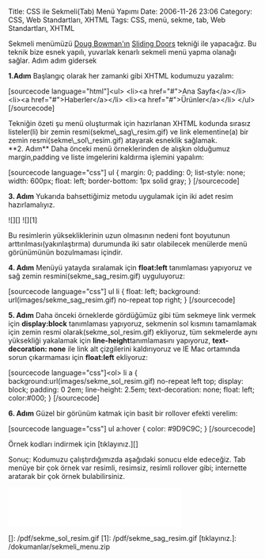 Title: CSS ile Sekmeli(Tab) Menü Yapımı 
Date: 2006-11-26 23:06
Category: CSS, Web Standartları, XHTML
Tags: CSS, menü, sekme, tab, Web Standartları, XHTML

Sekmeli menümüzü [Doug Bowman'ın][] [Sliding Doors][] tekniği ile
yapacağız. Bu teknik bize esnek yapılı, yuvarlak kenarlı sekmeli menü
yapma olanağı sağlar. Adım adım gidersek <!--more-->

**1.Adım** Başlangıç olarak her zamanki gibi XHTML kodumuzu yazalım:

[sourcecode language="html"]\<ul\> \<li\>\<a href="\#"\>Ana
Sayfa\</a\>\</li\> \<li\>\<a href="\#"\>Haberler\</a\>\</li\> \<li\>\<a
href="\#"\>Ürünler\</a\>\</li\> \</ul\>[/sourcecode]

<div class="class=" ekstrabilgi"">
Tekniğin özeti şu menü oluşturmak için hazırlanan XHTML kodunda sırasız
listeler(li) bir zemin resmi(sekme\_sag\_resim.gif) ve link
elementine(a) bir zemin resmi(sekme\_sol\_resim.gif) atayarak esneklik
sağlamak.

</div>
**2. Adım** Daha önceki menü örneklerinden de alışkın olduğumuz
margin,padding ve liste imgelerini kaldırma işlemini yapalım:

[sourcecode language="css"] ul { margin: 0; padding: 0; list-style:
none; width: 600px; float: left; border-bottom: 1px solid gray; }
[/sourcecode]

**3. Adım** Yukarıda bahsettiğimiz metodu uygulamak için iki adet resim
hazırlamalıyız.

![][] ![][1]

Bu resimlerin yüksekliklerinin uzun olmasının nedeni font boyutunun
arttırılması(yakınlaştırma) durumunda iki satır olabilecek menülerde
menü görünümünün bozulmaması içindir.

**4. Adım** Menüyü yatayda sıralamak için **float:left** tanımlaması
yapıyoruz ve sağ zemin
resmini(<span class="alternatifard">sekme\_sag\_resim.gif</span>)
uyguluyoruz:

[sourcecode language="css"] ul li { float: left; background:
url(images/sekme\_sag\_resim.gif) no-repeat top right; } [/sourcecode]

**5. Adım** Daha önceki örneklerde gördüğümüz gibi tüm sekmeye link
vermek için **display:block** tanımlaması yapıyoruz, sekmenin sol
kısmını tamamlamak için zemin resmi olarak(sekme\_sol\_resim.gif)
ekliyoruz, tüm sekmelerde aynı yüksekliği yakalamak için
**line-height**tanımlamasını yapıyoruz,
<span class="alternatifard">**text-decoration: none**</span> ile link
alt çizgilerini kaldırıyoruz ve IE Mac ortamında sorun çıkarmaması için
**float:left** ekliyoruz:

[sourcecode language="css"]\<ol\> li a {
background:url(images/sekme\_sol\_resim.gif) no-repeat left top;
display: block; padding: 0 2em; line-height: 2.5em; text-decoration:
none; float: left; color:\#000; } [/sourcecode]

**6. Adım** Güzel bir görünüm katmak için basit bir rollover efekti
verelim:

[sourcecode language="css"] ul a:hover { color: \#9D9C9C; }
[/sourcecode]

Örnek kodları indirmek için [tıklayınız.][]

Sonuç: Kodumuzu çalıştırdığımızda aşağıdaki sonucu elde edeceğiz. Tab
menüye bir çok örnek var resimli, resimsiz, resimli rollover gibi;
internette aratarak bir çok örnek bulabilirsiniz.

<iframe src="/dokumanlar/sekmeli_menu.html" width="350" height="80" frameborder="0" scrolling="no"></iframe>

</p>

  [Doug Bowman'ın]: http://stopdesign.com/
  [Sliding Doors]: http://alistapart.com/articles/slidingdoors/
  []: /pdf/sekme_sol_resim.gif
  [1]: /pdf/sekme_sag_resim.gif
  [tıklayınız.]: /dokumanlar/sekmeli_menu.zip
